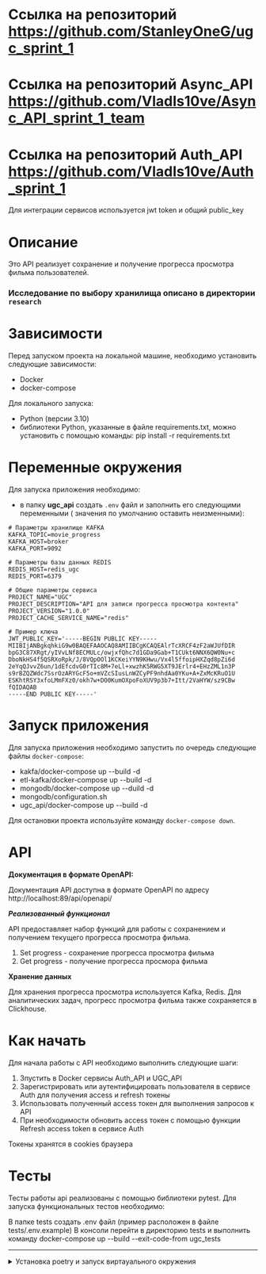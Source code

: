#  **Ссылка на репозиторий** https://github.com/StanleyOneG/ugc_sprint_1


#  **Ссылка на репозиторий Async_API** https://github.com/VladIs10ve/Async_API_sprint_1_team

#  **Ссылка на репозиторий Auth_API** https://github.com/VladIs10ve/Auth_sprint_1

Для интеграции сервисов используется jwt token и общий public_key

#  **Описание**

Это API реализует сохранение и получение прогресса просмотра фильма пользователей.

### Исследование по выбору хранилища описано в директории `research`

#  **Зависимости**

Перед запуском проекта на локальной машине, необходимо установить следующие зависимости:

- Docker
- docker-compose

Для локального запуска:

- Python (версии 3.10)
- библиотеки Python, указанные в файле requirements.txt, можно установить с помощью команды:
  pip install -r requirements.txt

#  **Переменные окружения**

Для запуска приложения необходимо:
- в папку **ugc_api** создать `.env` файл и заполнить его следующими переменными (
значения по умолчанию оставить неизменными):

```
# Параметры хранилище KAFKA
KAFKA_TOPIC=movie_progress
KAFKA_HOST=broker
KAFKA_PORT=9092

# Параметры базы данных REDIS
REDIS_HOST=redis_ugc
REDIS_PORT=6379

# Общие параметры сервиса
PROJECT_NAME="UGC"
PROJECT_DESCRIPTION="API для записи прогресса просмотра контента"
PROJECT_VERSION="1.0.0"
PROJECT_CACHE_SERVICE_NAME="redis"

# Пример ключа
JWT_PUBLIC_KEY='-----BEGIN PUBLIC KEY-----
MIIBIjANBgkqhkiG9w0BAQEFAAOCAQ8AMIIBCgKCAQEAlrTcXRCF4zF2aWJUfDIR
bpG3C87XRgt/yIVvLNf8ECMULc/owjxfQhc7d1GDa9Gab+T1CUkt6NNX6QW0Nu+c
DboNkHS4f5QSRXoRpk/J/8VQpOOl1KCKeiYYN9KHwu/Vx4l5ffoipHXZqd8pZi6d
2eYqQJvvZ6un/1dEfcdvG0rTIc8M+7eLl+xwzhK5RWG5XT9JErlr4+EHzZML1n3P
s9rBZQZWdc7SsrOzARYGcF5o+mVZcSIusLnWZCyPF9nhdAa0YKu+A+ZxMcKRuO1U
ESKhtRSY3xfoLMmFXz0/okh7w+DO0KumOXpoFoXUV9p3b7+Itt/2VaHYW/sz9CBw
fQIDAQAB
-----END PUBLIC KEY-----'

```

#  **Запуск приложения**

Для запуска приложения необходимо запустить по очередь следующие файлы `docker-compose`:
- kakfa/docker-compose up --build -d
- etl-kafka/docker-compose up --build -d
- mongodb/docker-compose up --duild -d
- mongodb/configuration.sh
- ugc_api/docker-compose up --build -d

Для остановки проекта используйте команду `docker-compose down`.

#  **API**

**Документация в формате OpenAPI:**

Документация API доступна в формате OpenAPI по адресу http://localhost:89/api/openapi/

***Реализованный функционал***

API предоставляет набор функций для работы с сохранением и получением текущего прогресса просмотра фильма.

1. Set progress - сохранение прогресса просмотра фильма
2. Get progress - получение прогресса просмора фильма

**Хранение данных**

Для хранения прогресса просмотра используется Kafka, Redis. Для аналитических задач, прогресс просмотра фильма также сохраняется в Clickhouse.

#  **Как начать**

Для начала работы с API необходимо выполнить следующие шаги:

1. Зпустить в Docker сервисы Auth_API и UGC_API
2. Зарегистрировать или аутентифицировать пользователя в сервисе Auth для получения access и refresh токены
3. Использовать полученный access токен для выполнения запросов к API
4. При необходимости обновить access токен с помощью функции Refresh access token в сервисе Auth

Токены хранятся в cookies браузера


#  **Тесты**

Тесты работы api реализованы с помощью библиотеки pytest. Для запуска функциональных тестов необходимо:

В папке tests создать .env файл (пример расположен в файле tests/.env.example)
В консоли перейти в директорию tests и выполнить команду docker-compose up --build --exit-code-from ugc_tests

----


<details>
<summary>Установка poetry и запуск виртауального окружения</summary>


Для Linux, macOS, Windows (WSL):
```bash
curl -sSL https://install.python-poetry.org | python3 -
```
Для Windows (Powershell):
```bash
(Invoke-WebRequest -Uri https://install.python-poetry.org -UseBasicParsing).Content | py -
```
В macOS и Windows сценарий установки предложит добавить папку с исполняемым файлом poetry в переменную PATH. Сделайте это, выполнив следующую команду:

macOS
```bash
export PATH=$PATH:$HOME/.local/bin
```
Windows
```bash
$Env:Path += ";C:\Users\jetbrains\AppData\Roaming\Python\Scripts"; setx PATH "$Env:Path"
```
Не забудьте поменять jetbrains на имя вашего пользователя. Настройка окружения poetry для pycharm [тут](https://www.jetbrains.com/help/pycharm/poetry.html)

Для проверки установки выполните следующую команду:
```bash
poetry --version
```
Установка автодополнений bash(опцонально)
```bash
poetry completions bash >> ~/.bash_completion
```

Изменить конфигурацию Poetry (опционально).

```shell
poetry config virtualenvs.in-project true
```
> **Note**:
> Позволяет создавать виртуальное окружение в папке проекта.

### Установка

1. Клонировать репозиторий.

    ```shell
    git clone https://github.com/StanleyOneG/ugc_sprint_1.git
    cd ugc_sprint_1
    ```

2. Создать и активировать виртуальное окружение.

    > **Warning**:
    > Необходимы для дальнейшей разработки приложения.

    ```shell
    poetry install
    poetry shell
    ```

3. Настроить pre-commit.

    ```shell
    pre-commit install --all
    ```
    > **Note**:
    > Перед каждым коммитом будет запущен линтер и форматтер,
    > который автоматически отформатирует код
    > согласно принятому в команде codestyle.

    > **Note**:
    > Если в процессе коммита линтер отформатирует код, коммит создан не будет,
    > а отформатированный файл отобразится в статусе *modified*.
    > В этом случае, необходимо добавить файл в *staged*
    > ```git add .```
    > и повторить коммит.

    > **Note**:
    > Если не видно какая ошибка мешает выполнить commit, то можно запустить хуки в ручную можно командой
    > ```bash
    > pre-commit run --all-files
    > ```

4. В дальнейшем для установки библиотек пользоваться командой:

    > ```bash
    > poetry add <libname>
    > ```

</details>
